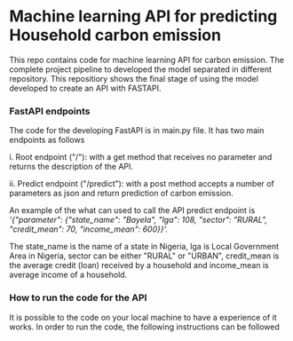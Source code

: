 # Machine learning API for predicting Household carbon emission 
This repo contains code for machine learning API for carbon emission. The complete project pipeline to developed the model separated in different repository. This repositiory shows the final stage of using the model developed to create an API with FASTAPI.


### FastAPI endpoints
The code for the developing FastAPI is in main.py file. It has two main endpoints as follows


i. Root endpoint ("/"): with a get method that receives no parameter and returns the description of the API.


ii. Predict endpoint ("/predict"): with a post method accepts a number of parameters as json and return prediction of carbon emission. 

An example of the what can used to call the API predict endpoint is *'{"parameter": {"state_name": "Bayela", "lga": 108, "sector": "RURAL", "credit_mean": 70, "income_mean": 600}}'.*

The state_name is the name of a state in Nigeria, lga is Local Government Area in Nigeria, sector can be either "RURAL" or "URBAN", credit_mean is the average credit (loan) received by a household and income_mean is average income of a household.


### How to run the code for the API
It is possible to the code on your local machine to have a experience of it works. In order to run the code, the following instructions can be followed

